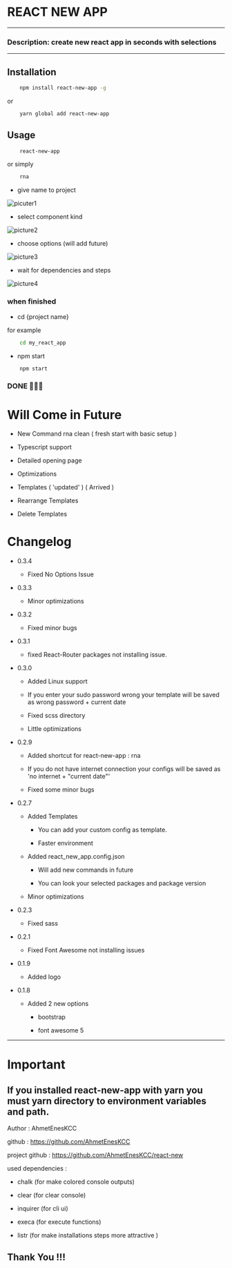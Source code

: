 # REACT NEW APP

---

### Description: create new react app in seconds with selections

---

## Installation

```sh
    npm install react-new-app -g
```

or

```sh
    yarn global add react-new-app
```

## Usage

```sh
    react-new-app
```

or simply

```sh
    rna
```

- give name to project

![picuter1](https://github.com/AhmetEnesKCC/react-new/blob/0.1/images/first.png?raw=true)

- select component kind

![picture2](https://github.com/AhmetEnesKCC/react-new/blob/0.1/images/second.png?raw=true)

- choose options (will add future)

![picture3](https://github.com/AhmetEnesKCC/react-new/blob/0.1/images/third.png?raw=true)

- wait for dependencies and steps

![picture4](https://github.com/AhmetEnesKCC/react-new/blob/0.1/images/forth.png?raw=true)

### when finished

- cd {project name}

for example

```sh
    cd my_react_app
```

- npm start

```sh
    npm start
```

### DONE 🎉🎉🎉

# Will Come in Future

- New Command rna clean ( fresh start with basic setup )

- Typescript support

- Detailed opening page

- Optimizations

- Templates ( 'updated' ) ( Arrived )

- Rearrange Templates

- Delete Templates

# Changelog

- 0.3.4

  - Fixed No Options Issue

- 0.3.3

  - Minor optimizations

- 0.3.2

  - Fixed minor bugs

- 0.3.1

  - fixed React-Router packages not installing issue.

- 0.3.0

  - Added Linux support

  - If you enter your sudo password wrong your template will be saved as wrong password + current date

  - Fixed scss directory

  - Little optimizations

- 0.2.9

  - Added shortcut for react-new-app : rna

  - If you do not have internet connection your configs will be saved as 'no internet + "current date"'

  - Fixed some minor bugs

- 0.2.7

  - Added Templates

    - You can add your custom config as template.

    - Faster environment

  - Added react_new_app.config.json

    - Will add new commands in future

    - You can look your selected packages and package version

  - Minor optimizations

- 0.2.3

  - Fixed sass

- 0.2.1

  - Fixed Font Awesome not installing issues

- 0.1.9

  - Added logo

- 0.1.8

  - Added 2 new options

    - bootstrap

    - font awesome 5

---

# Important

## If you installed react-new-app with yarn you must yarn directory to environment variables and path.

Author : AhmetEnesKCC

github : https://github.com/AhmetEnesKCC

project github : https://github.com/AhmetEnesKCC/react-new

used dependencies :

- chalk (for make colored console outputs)

- clear (for clear console)

- inquirer (for cli ui)

- execa (for execute functions)

- listr (for make installations steps more attractive )

## Thank You !!!
